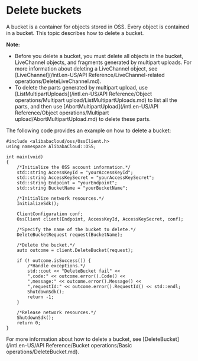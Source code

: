 # Delete buckets

A bucket is a container for objects stored in OSS. Every object is contained in a bucket. This topic describes how to delete a bucket.

**Note:**

-   Before you delete a bucket, you must delete all objects in the bucket, LiveChannel objects, and fragments generated by multipart uploads. For more information about deleting a LiveChannel object, see [LiveChannel](/intl.en-US/API Reference/LiveChannel-related operations/DeleteLiveChannel.md).
-   To delete the parts generated by multipart upload, use [ListMultipartUploads](/intl.en-US/API Reference/Object operations/Multipart upload/ListMultipartUploads.md) to list all the parts, and then use [AbortMultipartUpload](/intl.en-US/API Reference/Object operations/Multipart upload/AbortMultipartUpload.md) to delete these parts.

The following code provides an example on how to delete a bucket:

```
#include <alibabacloud/oss/OssClient.h>
using namespace AlibabaCloud::OSS;

int main(void)
{
    /*Initialize the OSS account information.*/
    std::string AccessKeyId = "yourAccessKeyId";
    std::string AccessKeySecret = "yourAccessKeySecret";
    std::string Endpoint = "yourEndpoint";
    std::string BucketName = "yourBucketName";

    /*Initialize network resources.*/
    InitializeSdk();

    ClientConfiguration conf;
    OssClient client(Endpoint, AccessKeyId, AccessKeySecret, conf);

    /*Specify the name of the bucket to delete.*/
    DeleteBucketRequest request(BucketName);

    /*Delete the bucket.*/
    auto outcome = client.DeleteBucket(request);

    if (! outcome.isSuccess()) {
        /*Handle exceptions.*/
        std::cout << "DeleteBucket fail" <<
        ",code:" << outcome.error().Code() <<
        ",message:" << outcome.error().Message() <<
        ",requestId:" << outcome.error().RequestId() << std::endl;
        ShutdownSdk();
        return -1;
    }

    /*Release network resources.*/
    ShutdownSdk();
    return 0;
}
```

For more information about how to delete a bucket, see [DeleteBucket](/intl.en-US/API Reference/Bucket operations/Basic operations/DeleteBucket.md).

